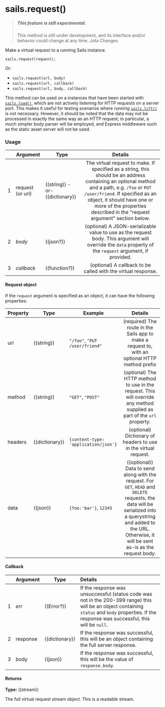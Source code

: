 # sails.request()

> ##### _**This feature is still experimental.**_
> This method is still under development, and its interface and/or behavior could change at any time. Jota Changes

Make a virtual request to a running Sails instance.

```usage
sails.request(request);
```

_Or:_

+ `sails.request(url, body)`
+ `sails.request(url, callback)`
+ `sails.request(url, body, callback)`

This method can be used on a instances that have been started with [`sails.load()`](https://sailsjs.com/documentation/reference/application/sails-load), which are not actively listening for HTTP requests on a server port.  This makes it useful for testing scenarios where running [`sails.lift()`](https://sailsjs.com/documentation/reference/application/sails-lift) is not necessary.  However, it should be noted that the data may not be processed in exactly the same way as an HTTP request; in particular, a much simpler body parser will be employed, and Express middleware such as the static asset server will not be used.


### Usage

|   |       Argument             | Type                | Details
|---|--------------------------- | ------------------- |:-----------:
| 1 |      request (or url)      | ((string)) -or- ((dictionary))          | The virtual request to make.  If specified as a string, this should be an address containing an optional method and a path, e.g. `/foo` or `PUT /user/friend`.  If specified as an object, it should have one or more of the properties described in the "request argument" section below.
| 2 |      _body_                  | ((json?)) | (optional) A JSON-serializable value to use as the request body.  This argument will override the `data` property of the `request` argument, if provided.
| 3 |      _callback_              | ((function?)) | (optional) A callback to be called with the virtual response.

#### Request object

If the `request` argument is specified as an object, it can have the following properties:

|       Property             | Type                | Example | Details
|--------------------------- | ------------------- | ------- | :-----------:
| url                        | ((string))          | `"/foo"`, `"PUT /user/friend"`    | (required) The route in the Sails app to make a request to, with an optional HTTP method prefix
| method                     | ((string))          | `"GET"`, `"POST"`    | (optional) The HTTP method to use in the request.  This will override any method supplied as part of the `url` property.
| headers                    | ((dictionary))          | `{content-type: 'application/json'}`    | (optional) Dictionary of headers to use in the virtual request.
| data                       | ((json))            | `{foo:'bar'}`, `12345` | ((optional)) Data to send along with the request.  For `GET`, `HEAD` and `DELETE` requests, the data will be serialized into a querystring and added to the URL.  Otherwise, it will be sent as-is as the request body.

#### Callback

|   |       Argument             | Type                | Details
|---|--------------------------- | ------------------- |:-----------
| 1 |       _err_                | ((Error?))           | If the response was unsuccessful (status code was not in the 200-399 range) this will be an object containing `status` and `body` properties.  If the response was successful, this will be `null`.
| 2 |       response             | ((dictionary))          | If the response was successful, this will be an object containing the full server response.
| 3 |       body                 | ((json))            | If the response was successful, this will be the value of `response.body`.


#### Returns

**Type:** ((stream))

The full virtual request stream object.  This is a readable stream.

<docmeta name="displayName" value="sails.request()">
<docmeta name="pageType" value="method">
<docmeta name="isExperimental" value="true">

